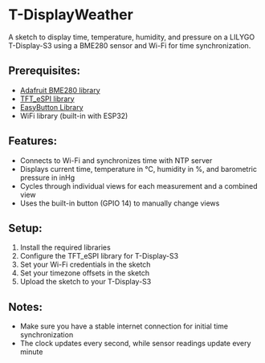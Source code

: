 # T-DisplayWeather
A sketch to display time, temperature, humidity, and pressure on a LILYGO T-Display-S3 using a BME280 sensor and Wi-Fi for time synchronization.

## Prerequisites:

- [Adafruit BME280 library](https://github.com/adafruit/Adafruit_BME280_Library)
- [TFT_eSPI library](https://github.com/Bodmer/TFT_eSPI)
- [EasyButton Library](https://github.com/evert-arias/EasyButton)
- WiFi library (built-in with ESP32)

## Features:
- Connects to Wi-Fi and synchronizes time with NTP server
- Displays current time, temperature in °C, humidity in %, and barometric pressure in inHg
- Cycles through individual views for each measurement and a combined view
- Uses the built-in button (GPIO 14) to manually change views

## Setup:
1. Install the required libraries
2. Configure the TFT_eSPI library for T-Display-S3
3. Set your Wi-Fi credentials in the sketch
4. Set your timezone offsets in the sketch
5. Upload the sketch to your T-Display-S3

## Notes:
- Make sure you have a stable internet connection for initial time synchronization
- The clock updates every second, while sensor readings update every minute
